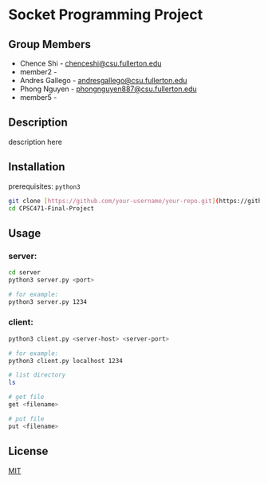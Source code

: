 # Socket Programming Project

## Group Members

- Chence Shi - <chenceshi@csu.fullerton.edu>
- member2 - <email>
- Andres Gallego - <andresgallego@csu.fullerton.edu>
- Phong Nguyen - <phongnguyen887@csu.fullerton.edu>
- member5 - <email>

## Description

description here

## Installation
prerequisites:
`python3`

```bash
git clone [https://github.com/your-username/your-repo.git](https://github.com/fLexsooP/CPSC471-Final-Project.git)
cd CPSC471-Final-Project
```

## Usage

### server:

```bash
cd server
python3 server.py <port>

# for example:
python3 server.py 1234
```
### client:

```bash
python3 client.py <server-host> <server-port>

# for example:
python3 client.py localhost 1234

# list directory
ls

# get file
get <filename>

# put file
put <filename>
```

## License

[MIT](https://choosealicense.com/licenses/mit/)

